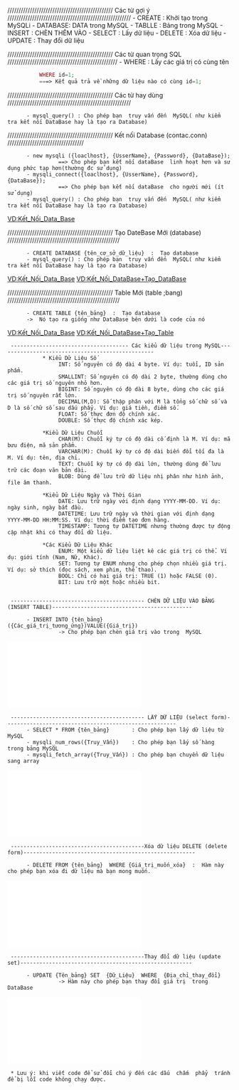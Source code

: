 ///////////////////////////////////////////////    Các từ gợi ý  ///////////////////////////////////////////////////////
          - CREATE  :  Khởi tạo trong MySQLi
          - DATABASE:  DATA trong MySQL
          - TABLLE  :  Bảng trong MySQL
          - INSERT  :  CHÈN THÊM VÀO
          - SELECT  :  Lấy dữ liệu
          - DELETE  :  Xóa dữ liệu
          - UPDATE  :  Thay đổi dữ liệu

///////////////////////////////////////////////    Các từ quan trọng SQL  /////////////////////////////////////////////////
          - WHERE   :   Lấy các giá trị có cùng tên 

```php
          WHERE id=1;
          ===> Kết quả trả về những dữ liệu nào có cùng id=1;
```



///////////////////////////////////////////////    Các từ hay dùng  ///////////////////////////////////////////////////////

          - mysql_query() : Cho phép bạn  truy vấn đến  MySQL( như kiểm tra kết nối DataBase hay là tạo ra Database)

///////////////////////////////////////////////    Kết nối Database (contac.conn)    //////////////////////////////////
          
          - new mysqli ({loaclhost}, {UsserName}, {Password}, {DataBase});
                    ==> Cho phép bạn kết nối dataBase  linh hoạt hơn và sử dụng phức tạp hơn(thường đc sử dụng)
          - mysqli_connect({loaclhost}, {UsserName}, {Password}, {DataBase});
                    ==> Cho phép bạn kết nối dataBase  cho người mới (ít sử dụng)
          - mysql_query() : Cho phép bạn  truy vấn đến  MySQL( như kiểm tra kết nối DataBase hay là tạo ra Database)
                    
[VD:Kết_Nối_Data_Base](./tk_Connect_DataBase.php)

///////////////////////////////////////////////    Tạo DateBase Mới (database)  //////////////////////////////////////////////////

          - CREATE DATABASE {tên_cơ_sở_dữ_liệu}  :  Tạo database 
          - mysql_query() : Cho phép bạn  truy vấn đến  MySQL( như kiểm tra kết nối DataBase hay là tạo ra Database)

[VD:Kết_Nối_Data_Base](./tk_Connect_DataBase.php)
[VD:Kết_Nối_DataBase+Tạo_DataBase](./tk_Tạo_Data_Base.php)


///////////////////////////////////////////////    Table Mới  (table ;bang) ////////////////////////////////////////////////// 
         
          - CREATE TABLE {tên_bảng}  :  Tạo database 
          ->  Nó tạo ra giống như DataBase bên dưới là code của nó
          
[VD:Kết_Nối_Data_Base](./tk_Connect_DataBase.php)
[VD:Kết_Nối_DataBase+Tạo_Table](./tk_Tạo_Table.php)

     ------------------------------------- Các kiểu dữ liệu trong MySQL-------------------------------------------------
               * Kiểu Dữ Liệu Số
                    INT: Số nguyên có độ dài 4 byte. Ví dụ: tuổi, ID sản phẩm.
                    SMALLINT: Số nguyên có độ dài 2 byte, thường dùng cho các giá trị số nguyên nhỏ hơn.
                    BIGINT: Số nguyên có độ dài 8 byte, dùng cho các giá trị số nguyên rất lớn.
                    DECIMAL(M,D): Số thập phân với M là tổng số chữ số và D là số chữ số sau dấu phẩy. Ví dụ: giá tiền, điểm số.
                    FLOAT: Số thực đơn độ chính xác.
                    DOUBLE: Số thực độ chính xác kép.

               *Kiểu Dữ Liệu Chuỗi
                    CHAR(M): Chuỗi ký tự có độ dài cố định là M. Ví dụ: mã bưu điện, mã sản phẩm.
                    VARCHAR(M): Chuỗi ký tự có độ dài biến đổi tối đa là M. Ví dụ: tên, địa chỉ.
                    TEXT: Chuỗi ký tự có độ dài lớn, thường dùng để lưu trữ các đoạn văn bản dài.
                    BLOB: Dùng để lưu trữ dữ liệu nhị phân như hình ảnh, file âm thanh.

               *Kiểu Dữ Liệu Ngày và Thời Gian
                    DATE: Lưu trữ ngày với định dạng YYYY-MM-DD. Ví dụ: ngày sinh, ngày bắt đầu.
                    DATETIME: Lưu trữ ngày và thời gian với định dạng YYYY-MM-DD HH:MM:SS. Ví dụ: thời điểm tạo đơn hàng.
                    TIMESTAMP: Tương tự DATETIME nhưng thường được tự động cập nhật khi có thay đổi dữ liệu.

               *Các Kiểu Dữ Liệu Khác
                    ENUM: Một kiểu dữ liệu liệt kê các giá trị có thể. Ví dụ: giới tính (Nam, Nữ, Khác).
                    SET: Tương tự ENUM nhưng cho phép chọn nhiều giá trị. Ví dụ: sở thích (đọc sách, xem phim, thể thao).
                    BOOL: Chỉ có hai giá trị: TRUE (1) hoặc FALSE (0).
                    BIT: Lưu trữ một hoặc nhiều bit.
          
          
     ------------------------------------------ CHÈN DỮ LIỆU VÀO BẢNG (INSERT TABLE)--------------------------------------------

          - INSERT INTO {tên_bảng} ({Các_giá_trị_tương_ứng})VALUE({Giá_trị})
                    -> Cho phép bạn chèn giá trị vào trong  MySQL

![VD:Chèn_giá_trị_table](./tk_Chèn_Table.php)

     ------------------------------------------ LẤY DỮ LIỆU (select form)------------------------------------------------------
          - SELECT * FROM {tên_bảng}       : Cho phép bạn lấy dữ liệu từ MySQL
          - mysqli_num_rows({Truy_Vấn})    : Cho phép bạn lấy số hàng  trong bảng MySQL
          - mysqli_fetch_array({Truy_Vấn}) : Cho phép bạn chuyển dữ liệu sang array

![VD:Lấy_dữ_liệu_DataBase](./tk_Lấy_dữ_liệu_DataBase.php)
     
     ------------------------------------------Xóa dữ liệu DELETE (delete form)------------------------------------------------------

          - DELETE FROM {tên_bảng}  WHERE {Giá_trị_muốn_xóa}  :  Hàm này cho phép bạn xóa đi dữ liệu mà bạn mong muốn.

![VD:Delete_DataBase](./tk_Delete_DataBase.php)
     
     ------------------------------------------Thay đổi dữ liệu (update set)------------------------------------------------------

          - UPDATE {Tên_bảng} SET  {Dữ_Liệu}  WHERE  {Địa_chỉ_thay_đổi}  
                    -> Hàm này cho phép bạn thay đổi giá trị  trong DataBase

![VD:Thay_đổi_giá_trị_DataBase](./tk_Thay_đổi_dữ_liệu.php)

     * Lưu ý: khi viết code để sử đổi chú ý đến các dấu  chấm  phẩy  tránh để bị lỗi code không chạy được.